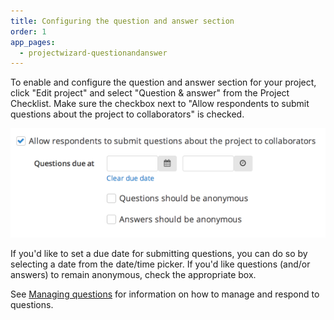 ```yaml
---
title: Configuring the question and answer section
order: 1
app_pages:
  - projectwizard-questionandanswer
---
```


To enable and configure the question and answer section for your project, click "Edit project" and select "Question & answer" from the Project Checklist. Make sure the checkbox next to "Allow respondents to submit questions about the project to collaborators" is checked.

![q&a](../images/qa.png)


If you'd like to set a due date for submitting questions, you can do so by selecting a date from the date/time picker. If you'd like questions (and/or answers) to remain anonymous, check the appropriate box.

See [Managing questions](managing_questions.html) for information on how to manage and respond to questions.
